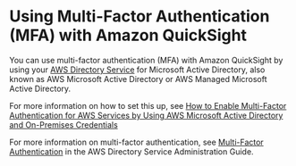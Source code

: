 # Using Multi\-Factor Authentication \(MFA\) with Amazon QuickSight<a name="using-multi-factor-authentication-mfa"></a>

You can use multi\-factor authentication \(MFA\) with Amazon QuickSight by using your [AWS Directory Service](https://aws.amazon.com/directoryservice/) for Microsoft Active Directory, also known as AWS Microsoft Active Directory or AWS Managed Microsoft Active Directory\.

For more information on how to set this up, see [How to Enable Multi\-Factor Authentication for AWS Services by Using AWS Microsoft Active Directory and On\-Premises Credentials](https://aws.amazon.com/blogs/security/how-to-enable-multi-factor-authentication-for-amazon-workspaces-and-amazon-quicksight-by-using-microsoft-ad-and-on-premises-credentials/)

For more information on multi\-factor authentication, see [Multi\-Factor Authentication](http://docs.aws.amazon.com/en_us/directoryservice/latest/admin-guide/mfa_ad.html) in the AWS Directory Service Administration Guide\. 